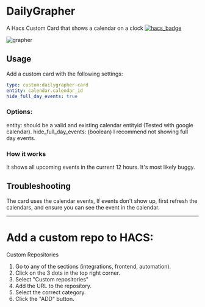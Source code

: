 # DailyGrapher
A Hacs Custom Card that shows a calendar on a clock
[![hacs_badge](https://img.shields.io/badge/HACS-Custom-41BDF5.svg?style=for-the-badge)](https://github.com/hacs/integration)


![grapher](https://user-images.githubusercontent.com/132680575/236479315-7daaa0fb-3be2-41cb-abde-8fd94f37f595.png)

## Usage
Add a custom card with the following settings:

```yaml
type: custom:dailygrapher-card
entity: calendar.calendar_id
hide_full_day_events: true
```
### Options:
entity: should be a valid and existing calendar entityid (Tested with google calendar).
hide_full_day_events: (boolean) I recommend not showing full day events.

### How it works
It shows all upcoming events in the current 12 hours. 
It's most likely buggy.

## Troubleshooting
The card uses the calendar events, If events don't show up, first refresh the calendars, and ensure you can see the event in the calendar.


---

# Add a custom repo to HACS:
Custom Repositories
1. Go to any of the sections (integrations, frontend, automation).
1. Click on the 3 dots in the top right corner.
1. Select "Custom repositories"
1. Add the URL to the repository.
1. Select the correct category.
1. Click the "ADD" button.

